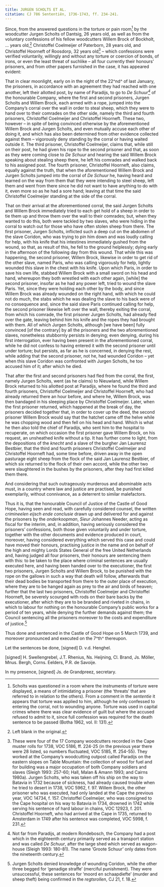 ```yaml
---
title: JURGEN SCHOLTS ET AL.
citation: CJ 786 Sententiën, 1736-1743, ff. 234-241.
---
```


Since, from the answered questions in the torture or pain room[^1] by the woodcutter Jurgen Scholts of Dantsig, 26 years old, as well as from the voluntary confessions of his fellow woodcutters Willem Brock of Bockholt, ... years old,[^2] Christoffel Coelmeijer of Paterborn, 28 years old, and Christoffel Hoorneft of Roosdorp, 32 years old[^3] – which confessions were verified voluntarily, willingly and without any torture or coercion of bonds, of irons, or even the least threat of suchlike – all four currently their honours’ prisoners, and from other papers furnished in the case, it has appeared evident:

That in clear moonlight, early on in the night of the 22^nd^ of last January, the prisoners, in accordance with an agreement they had reached with one another, left their allotted post, by name of Paradijs, to go to *De Schuur[^4]* of the honourable Company, where the first and second prisoners, Jurgen Scholts and Willem Brock, each armed with a rope, jumped into the Company’s corral over the wall in order to steal sheep, which they were to hand over to their comrades on the other side, namely the third and fourth prisoners, Christoffel Coelmeijer and Christoffel Hoorneft. These two, however – in spite of being convinced otherwise by the aforementioned Willem Brock and Jurgen Scholts, and even mutually accuse each other of doing it, and which has also been determined from other evidence collected against them – vigorously deny standing by the corral or having waited outside it. The third prisoner, Christoffel Coelmeijer, claims that, while still on their post, he had given his rope to the second prisoner and that, as soon as they were coming close to *De Schuur* and hearing the said Willem Brock speaking about stealing sheep there, he left his comrades and walked back to his assigned post. The fourth prisoner, Christoffel Hoorneft, also claims, equally against the truth, that when the aforementioned Willem Brock and Jurgen Scholts jumped into the corral of *De Schuur* he, having heard and learned on the way from them that they were intending to steel sheep, left them and went from there since he did not want to have anything to do with it, even more so as he had a sore hand; leaving at that time the said Christoffel Coelmeijer standing at the side of the corral.

That on their arrival at the aforementioned corral, the said Jurgen Scholts and Willem Brock immediately tried to each get hold of a sheep in order to tie them up and throw them over the wall to their comrades; but, when they wanted to do this, both were tackled by two slaves, who were hiding in the corral to watch out for those who have often stolen sheep from there. The first prisoner, Jurgen Scholts, inflicted such a deep cut on the abdomen of the slave Coridon, who was trying to pin him down and was loudly calling for help, with his knife that his intestines immediately gushed from the wound, so that, as result of this, he fell to the ground helplessly; dying early in the afternoon of the following day from this wound. That while this was happening, the second prisoner, Willem Brock, likewise in order to get rid of the other slave, named Paris, who was calling vigorously for help, lightly wounded this slave in the chest with his knife. Upon which Paris, in order to save his own life, stabbed Willem Brock with a small sword on his head and hand, whereupon they both wrestled with each other again, \[while\] the second prisoner, insofar as he had any power left, tried to wound the slave Paris. Yet, since they were holding each other by the body, and since Willem Brock was already wounded on the right hand, with which he could not do much, the stabs which he was dealing the slave to his back were of no consequence and, since the said slave Paris continued calling for help, the second prisoner likewise left over the wall, thereby exiting the corral, from which his comrade, the first prisoner Jurgen Scholts, had already fled over the gate, leaving behind him his knife and the ropes they had brought with them. All of which Jurgen Scholts, although \[we have been\] fully convinced \[of the contrary\] by all the prisoners and the two aforementioned slaves, nonetheless stubbornly persists in denying; even denying, during his first interrogation, ever having been present in the aforementioned corral, while he did not confess to having entered it with the second prisoner until under torture; but persists, as far as he is concerned, in denying the rest, while adding that the second prisoner, not he, had wounded Coridon – yet when this slave Coridon was confronted with Jurgen Scholts, he too accused him of it; after which he died.

That after the first and second prisoners had fled from the corral, the first, namely Jurgen Scholts, went (as he claims) to Nieuwland, while Willem Brock returned to his allotted post at Paradijs, where he found the third and fourth prisoners, Christoffel Coelmeijer and Christoffel Hoorneft, who had already returned there an hour before, and where he, Willem Brock, was then bandaged in his sleeping place by Christoffel Coelmeijer. Later, when the first prisoner returned, which happened at the break of day, the prisoners decided together that, in order to cover up the deed, the second prisoner Willem Brock would say that the hatchet came off the helve while he was chopping wood and then fell on his head and hand. Which is what he then also told the chief of Paradijs, who sent him to the hospital to recuperate, on which occasion the first prisoner gave Willem Brock, on his request, an unsheathed knife without a tip. It has further come to light, from the depositions of the *knecht* and a slave of the burgher Jan Laurensz Bestbier, that the third and fourth prisoners Christoffel Coelmeijer and Christoffel Hoorneft had, some time before, driven away in the open pasturage eight sheep from the flock of the said Jan Laurensz Bestbier, of which six returned to the flock of their own accord, while the other two were slaughtered in the bushes by the prisoners, after they had first killed them there.

And considering that such outrageously murderous and abominable acts must, in a country where law and justice are practised, be punished exemplarily, without connivance, as a deterrent to similar malefactors.

Thus it is, that the honourable Council of Justice of the Castle of Good Hope, having seen and read, with carefully considered counsel, the written *crimineelen eijsch ende conclusie* drawn up and delivered for and against the prisoners by the *onderkoopman*, *Sieur* Johannes Needer, acting as fiscal for the interim, and, in addition, having seriously considered the prisoners’ confessions, both those given voluntarily and under torture, together with the other documents and evidence produced in court, moreover, having considered everything which served this case and could have moved their honours, practising justice in the name and on behalf of the high and mighty Lords States General of the free United Netherlands and, having judged all four prisoners, their honours are sentencing them with this: to be taken to the place where criminal sentences are usually executed here, and having been handed over to the executioner, the first two prisoners, Jurgen Scholts and Willem Brock, to be punished with the rope on the gallows in such a way that death will follow, afterwards that their dead bodies be transported from there to the outer place of execution, where they are to be hanged again as prey to the air and birds of heaven; further that the last two prisoners, Christoffel Coelmeijer and Christoffel Hoorneft, be severely scourged with rods on their bare backs by the executioner, after which they are to be branded and riveted in chains, in which to labour for nothing on the honourable Company’s public works for a period of ten years, while denying the further demands against them; the Council sentencing all the prisoners moreover to the costs and expenditure of justice.[^5]

Thus done and sentenced in the Castle of Good Hope on 5 March 1739, and moreover pronounced and executed on the 7^th^ thereupon.

Let the sentences be done, \[signed\] D. v.d. Henghel.

\[signed\] H. Swellengrebel, J.T. Rhenius, Ns. Heijning, Cl. Brand, Js. Möller, Mnus. Bergh, Corns. Eelders, P.R. de Savoije.

In my presence, \[signed\] Js. de Grandpreez, secretary.

[^1]: Scholts was questioned in a room where the instruments of torture were displayed, a means of intimidating a prisoner (the ‘threats’ that are referred to in relation to the others). From a comment in the *sententie* it appears that torture was applied to him, although he only confessed to entering the corral, not to wounding anyone. Torture was used in capital crimes where there was clear evidence of guilt but where the accused refused to admit to it, since full confession was required for the death sentence to be passed (Botha 1962, vol. II: 131).

[^2]: Left blank in the original.

[^3]: These were four of the 17 Company woodcutters recorded in the Cape muster rolls for 1738, VOC 5186, ff. 224-25 (in the previous year there were 28 listed, so numbers fluctuated, VOC 5185, ff. 254-55). They worked at the Company’s woodcutting outpost called Paradijs on the eastern slopes on Table Mountain: the collection of wood for fuel and for building was a major occupation of both Company soldiers and slaves (Sleigh 1993: 257-60; Hall, Malan & Amann 1993; and Cairns 1980a). Jurgen Scholts, who was taken off his ship on the way to Batavia in 1732 because of sickness, had already caused trouble when he tried to desert in 1738, VOC 5962, f. 97. Willem Brock, the other prisoner who was executed, had only landed at the Cape the previous year, VOC 14734, f. 157. Christoffel Coelmeijer, who was consigned to the Cape hospital on his way to Batavia in 1734, drowned in 1742 while serving his sentence of hard labour in chains, VOC 12923, f. 201. Christoffel Hoorneft, who had arrived at the Cape in 1735, returned to Amsterdam in 1749 after his sentence was completed, VOC 5998, f. 231.

[^4]: Not far from Paradijs, at modern Rondebosch, the Company had a post which in the eighteenth century primarily served as a transport station and was called *De Schuur*, after the large shed which served as wagon-house (Sleigh 1993: 180-81). The name ‘Groote Schuur’ only dates from the nineteenth century.

[^5]: Jurgen Scholts denied knowledge of wounding Coridon, while the other three begged for ‘genadige straffe’ (merciful punishment). They were unsuccessful, these sentences for ‘moord en schaapdiefte’ (murder and sheep theft) being confirmed in the *regtsrollen*, CJ 21, f. 18.
